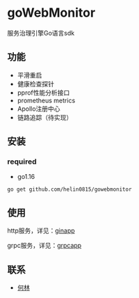 # goWebMonitor

服务治理引擎Go语言sdk

## 功能

- 平滑重启
- 健康检查探针
- pprof性能分析接口
- prometheus metrics
- Apollo注册中心
- 链路追踪（待实现）

## 安装

### required

- go1.16

```shell
go get github.com/helin0815/gowebmonitor
```

## 使用

http服务，详见：[ginapp](examples/ginapp)

grpc服务，详见：[grpcapp](examples/grpcapp)

## 联系

- [何林](1399204299@qq.com)

